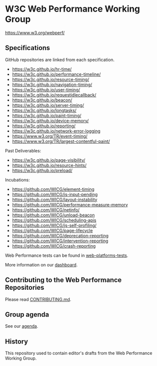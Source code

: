 # W3C Web Performance Working Group

https://www.w3.org/webperf/

## Specifications

GitHub repositories are linked from each specification.

* https://w3c.github.io/hr-time/
* https://w3c.github.io/performance-timeline/
* https://w3c.github.io/resource-timing/
* https://w3c.github.io/navigation-timing/
* https://w3c.github.io/user-timing/
* https://w3c.github.io/requestidlecallback/
* https://w3c.github.io/beacon/
* https://w3c.github.io/server-timing/
* https://w3c.github.io/longtasks/
* https://w3c.github.io/paint-timing/
* https://w3c.github.io/device-memory/
* https://w3c.github.io/reporting/
* https://w3c.github.io/network-error-logging
* https://www.w3.org/TR/event-timing/
* https://www.w3.org/TR/largest-contentful-paint/

Past Deliverables:

* https://w3c.github.io/page-visibility/
* https://w3c.github.io/resource-hints/
* https://w3c.github.io/preload/

Incubations:

* https://github.com/WICG/element-timing
* https://github.com/WICG/is-input-pending
* https://github.com/WICG/layout-instability
* https://github.com/WICG/performance-measure-memory
* https://github.com/WICG/netinfo/
* https://github.com/WICG/unload-beacon
* https://github.com/WICG/scheduling-apis
* https://github.com/WICG/js-self-profiling/
* https://github.com/WICG/page-lifecycle
* https://github.com/WICG/deprecation-reporting
* https://github.com/WICG/intervention-reporting
* https://github.com/WICG/crash-reporting

Web Performance tests can be found in [web-platforms-tests][WPT].

More information on our [dashboard][db].

## Contributing to the Web Performance Repositories

Please read [CONTRIBUTING.md](CONTRIBUTING.md).

## Group agenda

See our [agenda][agenda].

## History

This repository used to contain editor's drafts from the Web Performance Working Group.


[WPT]: https://github.com/web-platform-tests/wpt
[db]:  https://bit.ly/w3c-webperf-status
[agenda]:  https://docs.google.com/document/d/10dz_7QM5XCNsGeI63R864lF9gFqlqQD37B4q8Q46LMM/
